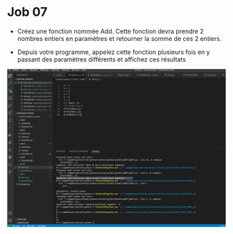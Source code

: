 # Job 07

* Créez une fonction nommée Add. Cette fonction devra prendre 2 nombres entiers en paramètres et retourner la somme de ces 2 entiers.

* Depuis votre programme, appelez cette fonction plusieurs fois en y passant des paramètres différents et affichez ces résultats

![Job 07](./job07.png "Job07")